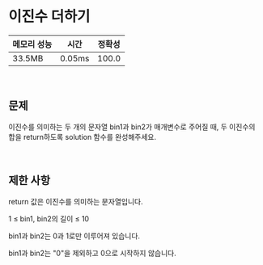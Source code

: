 # 이진수 더하기

| 메모리 성능 | 시간 | 정확성 |
| ---- | ---- | ---- |
| 33.5MB | 0.05ms | 100.0 |

<br />

## 문제

이진수를 의미하는 두 개의 문자열 bin1과 bin2가 매개변수로 주어질 때, 두 이진수의 합을 return하도록 solution 함수를 완성해주세요.


<br />

## 제한 사항
return 값은 이진수를 의미하는 문자열입니다.

1 ≤ bin1, bin2의 길이 ≤ 10

bin1과 bin2는 0과 1로만 이루어져 있습니다.

bin1과 bin2는 "0"을 제외하고 0으로 시작하지 않습니다.